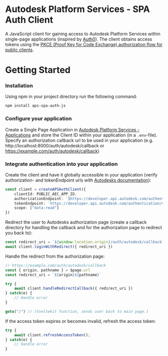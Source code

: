 # Autodesk Platform Services - SPA Auth Client
A JavaScript client for gaining access to Autodesk Platform Services within single-page applications (inspired by [Auth0](https://github.com/auth0/auth0-spa-js)). The client obtains access tokens using the [PKCE (Proof Key for Code Exchange) authorization flow for public clients](https://aps.autodesk.com/en/docs/oauth/v2/reference/http/gettoken-POST/#section-1-authorization-code-grant-type).

# Getting Started

### Installation
Using npm in your project directory run the following command:

```bash
npm install aps-spa-auth-js
```

### Configure your application
Create a Single Page Application in [Autodesk Platform Services - Applications](https://aps.autodesk.com/hubs/@personal/applications/) and store the Client ID within your application (in a `.env`-file). Specify an authorization callback url to be used in your application (e.g. http://localhost:8000/auth/autodesk/callback or https://example.com/auth/autodesk/callback)

### Integrate authentication into your application
Create the client and have it globally accessible in your application (verify authorization- and tokenEndpoint urls with [Autodesks documentation](https://aps.autodesk.com/en/docs/oauth/v2/reference)):
```ts
const client = createAPSAuthClient({
    clientId: PUBLIC_AEC_APP_ID,
    authorizationEndpoint: `$https://developer.api.autodesk.com/authentication/v2/authorize`,
    tokenEndpoint: `https://developer.api.autodesk.com/authentication/v2/token`,
    scope: ["data:read"]
})
```

Redirect the user to Autodesks authorization page (create a callback directory for handling the callback and for the authorization page to redirect you back to):
```ts
const redirect_uri = `${window.location.origin}/auth/autodesk/callback`
await client.loginWithRedirect({ redirect_uri })
```

Handle the redirect from the authorization page:
```ts
// https://example.com/auth/autodesk/callback
const { origin, pathname } = $page.url
const redirect_uri = `${origin}${pathname}`

try {
    await client.handleRedirectCallback({ redirect_uri })
} catch(e) {
    // Handle error
}

goto("/") // (Sveltekit function, sends user back to main page.)
```

If the access token expires or becomes invalid, refresh the access token:
```ts
try {
    await client.refreshAccessToken();
} catch(e) {
    // Handle error
}
```
